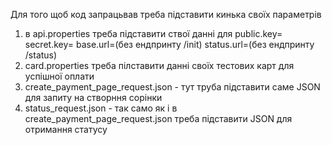 Для того щоб код запрацьвав треба підставити кинька своїх параметрів
1) в api.properties треба підставити ствої данні для
public.key=
secret.key=
base.url=(без ендпринту /init)
status.url=(без ендпринту /status)
2) card.properties треба пілставити данні своїх тестових карт для успішної оплати
3) create_payment_page_request.json - тут труба підставити саме JSON для запиту на створння сорінки
4) status_request.json - так само як і в create_payment_page_request.json треба підставити JSON для отримання статусу
